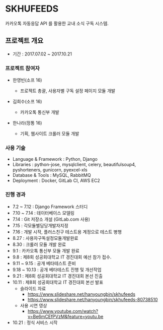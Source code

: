 # SKHUFEEDS

카카오톡 자동응답 API 를 활용한 교내 소식 구독 시스템.

## 프로젝트 개요
- 기간 : 2017.07.02 ~ 2017.10.21

### 프로젝트 참여자

- 한영빈(소프 16)
  - 프로젝트 총괄, 사용자별 구독 설정 페이지 모듈 개발

- 김희수(소프 16)
  - 카카오톡 통신부 개발

- 한나라(정통 16)
  - 기획, 웹사이트 크롤러 모듈 개발

### 사용 기술
- Language & Framework : Python, Django
- Libraries : python-jose, mysqlclient, celery, beautifulsoup4, pyshorteners, gunicorn, pyexcel-xls
- Database & Tools : MySQL, RabbitMQ
- Deployment : Docker, GitLab CI, AWS EC2

### 진행 경과
- 7.2 ~ 7.12 : Django Framework 스터디
- 7.10 ~ 7.14 : 데이터베이스 모델링
- 7.14 : Git 저장소 개설 (GitLab.com 사용) 
- 7.15 : 각모듈별담당개발자지정
- 7.16 : 개발 시작, 플러스친구 테스트용 계정으로 테스트 병행 
- 8.27 : 사용자구독설정모듈개발완료
- 8.30 : 크롤러 모듈 개발 완료
- 9.1 : 카카오톡 통신부 모듈 개발 완료
- 9.8 : 제8회 성공회대학교 IT 경진대회 예선 참가 접수.
- 9.11 ~ 9.15 : 공개 베타테스트 준비
- 9.18 ~ 10.13 : 공개 베타테스트 진행 및 개선작업
- 9.21 : 제8회 성공회대학교 IT 경진대회 본선 진출
- 10.11 : 제8회 성공회대학교 IT 경진대회 본선 발표
  - 슬라이드 자료
    - https://www.slideshare.net/hanyoungbin/skhufeeds
    - https://www.slideshare.net/hanyoungbin/skhufeeds-80738510
  - 사용 시연 영상
    - https://www.youtube.com/watch?v=Be6mCEfPVzM&feature=youtu.be
- 10.21 : 정식 서비스 시작
